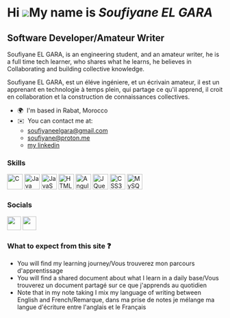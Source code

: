 Hi ![](https://user-images.githubusercontent.com/18350557/176309783-0785949b-9127-417c-8b55-ab5a4333674e.gif)My name is ***Soufiyane EL GARA***
=========================================================================================================================================

Software Developer/Amateur Writer
---------------------------------

Soufiyane EL GARA, is an engineering student, and an amateur writer, he is a full time tech learner, who shares what he learns, he believes in Collaborating and building collective knowledge.

Soufiyane EL GARA, est un éléve ingéniere, et un écrivain amateur, il est un apprenant en technologie à temps plein, qui partage ce qu'il apprend, il croit en collaboration et la construction de connaissances collectives.

- 🌍  I'm based in Rabat, Morocco
- ✉️  You can contact me at:
  - [soufiyaneelgara@gmail.com](mailto:soufiyaneelgara@gmail.com)
  - [soufiyane@proton.me](soufiyane@proton.me)
  - [my linkedin](https://www.linkedin.com/in/soufiyaneelgara/)

### Skills

<p align="left">
<a href="https://docs.microsoft.com/en-us/cpp/?view=msvc-170" target="_blank" rel="noreferrer"><img src="https://raw.githubusercontent.com/danielcranney/readme-generator/main/public/icons/skills/c-colored.svg" width="36" height="36" alt="C" /></a>
<a href="https://www.oracle.com/java/" target="_blank" rel="noreferrer"><img src="https://raw.githubusercontent.com/danielcranney/readme-generator/main/public/icons/skills/java-colored.svg" width="36" height="36" alt="Java" /></a>
<a href="https://developer.mozilla.org/en-US/docs/Web/JavaScript" target="_blank" rel="noreferrer"><img src="https://raw.githubusercontent.com/danielcranney/readme-generator/main/public/icons/skills/javascript-colored.svg" width="36" height="36" alt="JavaScript" /></a>
<a href="https://developer.mozilla.org/en-US/docs/Glossary/HTML5" target="_blank" rel="noreferrer"><img src="https://raw.githubusercontent.com/danielcranney/readme-generator/main/public/icons/skills/html5-colored.svg" width="36" height="36" alt="HTML5" /></a>
<a href="https://angular.io/" target="_blank" rel="noreferrer"><img src="https://raw.githubusercontent.com/danielcranney/readme-generator/main/public/icons/skills/angularjs-colored.svg" width="36" height="36" alt="Angular" /></a>
<a href="https://jquery.com/" target="_blank" rel="noreferrer"><img src="https://raw.githubusercontent.com/danielcranney/readme-generator/main/public/icons/skills/jquery-colored.svg" width="36" height="36" alt="JQuery" /></a>
<a href="https://www.w3.org/TR/CSS/#css" target="_blank" rel="noreferrer"><img src="https://raw.githubusercontent.com/danielcranney/readme-generator/main/public/icons/skills/css3-colored.svg" width="36" height="36" alt="CSS3" /></a>
<a href="https://www.mysql.com/" target="_blank" rel="noreferrer"><img src="https://raw.githubusercontent.com/danielcranney/readme-generator/main/public/icons/skills/mysql-colored.svg" width="36" height="36" alt="MySQL" /></a>
</p>

### Socials

<p align="left">                     
                      <a href="https://www.github.com/soufiyaneElgara " target="_blank" rel="noreferrer"><img src="https://raw.githubusercontent.com/danielcranney/readme-generator/main/public/icons/socials/github.svg" width="32" height="32" /></a>
                      <a href="https://www.linkedin.com/in/soufiyaneelgara/" target="_blank" rel="noreferrer"><img src="https://raw.githubusercontent.com/danielcranney/readme-generator/main/public/icons/socials/linkedin.svg" width="32" height="32" /></a>
</p>

### What to expect from this site ❓

- You will find my learning journey/Vous trouverez mon parcours d'apprentissage 
- You will find a shared document about what I learn in a daily base/Vous trouverez un document partagé sur ce que j'apprends au quotidien
- Note that in my note taking I mix my language of writing between English and French/Remarque, dans ma prise de notes je mélange ma langue d'écriture entre l'anglais et le Français